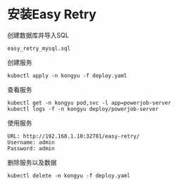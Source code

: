 # 安装Easy Retry

创建数据库并导入SQL

```
easy_retry_mysql.sql
```

创建服务

```
kubectl apply -n kongyu -f deploy.yaml
```

查看服务

```
kubectl get -n kongyu pod,svc -l app=powerjob-server
kubectl logs -f -n kongyu deploy/powerjob-server
```

使用服务

```
URL: http://192.168.1.10:32781/easy-retry/
Username: admin
Password: admin
```

删除服务以及数据

```
kubectl delete -n kongyu -f deploy.yaml
```

